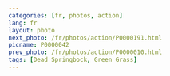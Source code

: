 ```yaml
---
categories: [fr, photos, action]
lang: fr
layout: photo
next_photo: /fr/photos/action/P0000191.html
picname: P0000042
prev_photo: /fr/photos/action/P0000010.html
tags: [Dead Springbock, Green Grass]
---
```

